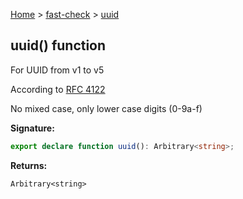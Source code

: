 [Home](/) &gt; [fast-check](../fast-check.md) &gt; [uuid](uuid_1.md)

## uuid() function

For UUID from v1 to v5

According to [RFC 4122](https://tools.ietf.org/html/rfc4122)

No mixed case, only lower case digits (0-9a-f)

<b>Signature:</b>

```typescript
export declare function uuid(): Arbitrary<string>;
```
<b>Returns:</b>

`Arbitrary<string>`

